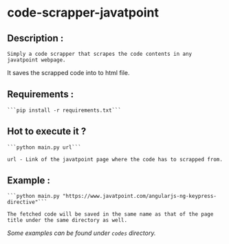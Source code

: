 # code-scrapper-javatpoint

Description :
-------------
	Simply a code scrapper that scrapes the code contents in any javatpoint webpage.
It saves the scrapped code into to html file.

Requirements :
---------------
    ```pip install -r requirements.txt```

Hot to execute it ?
--------------------

	```python main.py url```

	url - Link of the javatpoint page where the code has to scrapped from.

Example :
---------

	```python main.py "https://www.javatpoint.com/angularjs-ng-keypress-directive"```

	The fetched code will be saved in the same name as that of the page title under the same directory as well.



*Some examples can be found under ```codes``` directory.*
